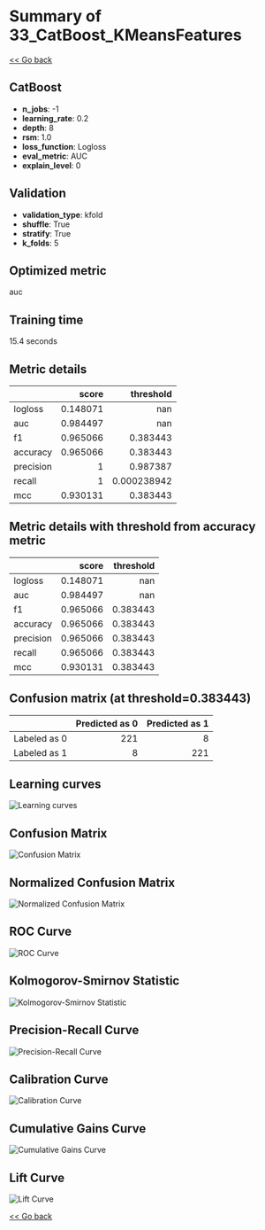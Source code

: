 # Summary of 33_CatBoost_KMeansFeatures

[<< Go back](../README.md)


## CatBoost
- **n_jobs**: -1
- **learning_rate**: 0.2
- **depth**: 8
- **rsm**: 1.0
- **loss_function**: Logloss
- **eval_metric**: AUC
- **explain_level**: 0

## Validation
 - **validation_type**: kfold
 - **shuffle**: True
 - **stratify**: True
 - **k_folds**: 5

## Optimized metric
auc

## Training time

15.4 seconds

## Metric details
|           |    score |     threshold |
|:----------|---------:|--------------:|
| logloss   | 0.148071 | nan           |
| auc       | 0.984497 | nan           |
| f1        | 0.965066 |   0.383443    |
| accuracy  | 0.965066 |   0.383443    |
| precision | 1        |   0.987387    |
| recall    | 1        |   0.000238942 |
| mcc       | 0.930131 |   0.383443    |


## Metric details with threshold from accuracy metric
|           |    score |   threshold |
|:----------|---------:|------------:|
| logloss   | 0.148071 |  nan        |
| auc       | 0.984497 |  nan        |
| f1        | 0.965066 |    0.383443 |
| accuracy  | 0.965066 |    0.383443 |
| precision | 0.965066 |    0.383443 |
| recall    | 0.965066 |    0.383443 |
| mcc       | 0.930131 |    0.383443 |


## Confusion matrix (at threshold=0.383443)
|              |   Predicted as 0 |   Predicted as 1 |
|:-------------|-----------------:|-----------------:|
| Labeled as 0 |              221 |                8 |
| Labeled as 1 |                8 |              221 |

## Learning curves
![Learning curves](learning_curves.png)
## Confusion Matrix

![Confusion Matrix](confusion_matrix.png)


## Normalized Confusion Matrix

![Normalized Confusion Matrix](confusion_matrix_normalized.png)


## ROC Curve

![ROC Curve](roc_curve.png)


## Kolmogorov-Smirnov Statistic

![Kolmogorov-Smirnov Statistic](ks_statistic.png)


## Precision-Recall Curve

![Precision-Recall Curve](precision_recall_curve.png)


## Calibration Curve

![Calibration Curve](calibration_curve_curve.png)


## Cumulative Gains Curve

![Cumulative Gains Curve](cumulative_gains_curve.png)


## Lift Curve

![Lift Curve](lift_curve.png)



[<< Go back](../README.md)
